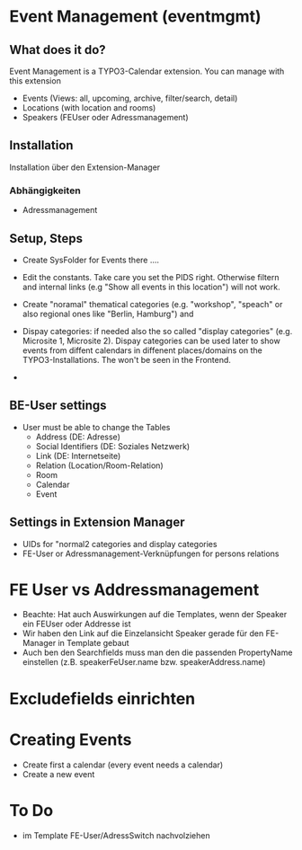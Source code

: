 # Event Management (eventmgmt)



## What does it do?

Event Management is a TYPO3-Calendar extension. You can manage with this extension

* Events (Views: all, upcoming, archive, filter/search, detail)
* Locations (with location and rooms)
* Speakers (FEUser oder Adressmanagement)

## Installation

Installation über den Extension-Manager

### Abhängigkeiten

* Adressmanagement



## Setup, Steps

* Create SysFolder for Events there ....
* Edit the constants. Take care you set the PIDS right. Otherwise filtern and internal links (e.g "Show all events in this location") will not work.

* Create "noramal" thematical categories (e.g. "workshop", "speach" or also regional ones like "Berlin, Hamburg") and
* Dispay categories: if needed also the so called "display categories" (e.g. Microsite 1, Microsite 2). Dispay categories can be used later to show events from diffent calendars in diffenent places/domains on the TYPO3-Installations. The won't be seen in the Frontend.
*

## BE-User settings

* User must be able to change the Tables
  * Address (DE: Adresse)
  * Social Identifiers (DE: Soziales Netzwerk)
  * Link (DE: Internetseite)
  * Relation (Location/Room-Relation)
  * Room
  * Calendar
  * Event


## Settings in Extension Manager

* UIDs for "normal2 categories and display categories
* FE-User or Adressmanagement-Verknüpfungen  for persons relations

# FE User vs Addressmanagement

* Beachte: Hat auch Auswirkungen auf die Templates, wenn der Speaker ein FEUser oder Addresse ist
* Wir haben den Link auf die Einzelansicht Speaker gerade für den FE-Manager in Template gebaut
* Auch ben den Searchfields muss man den die passenden PropertyName einstellen (z.B. speakerFeUser.name bzw. speakerAddress.name)

# Excludefields einrichten




# Creating Events

* Create first a calendar (every event needs a calendar)
* Create a new event



# To Do

* im Template FE-User/AdressSwitch nachvolziehen
